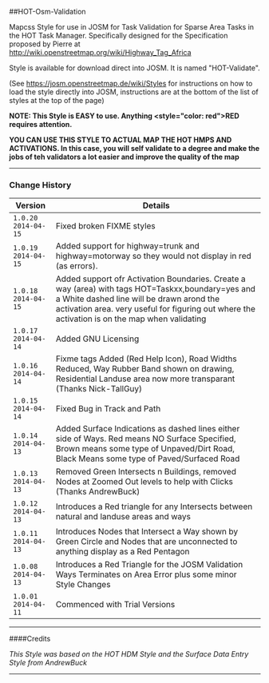 ##HOT-Osm-Validation

Mapcss Style for use in JOSM for Task Validation for Sparse Area Tasks in the HOT Task Manager. Specifically designed for the Specification proposed by Pierre at http://wiki.openstreetmap.org/wiki/Highway_Tag_Africa

Style is available for download direct into JOSM. It is named "HOT-Validate". 

(See https://josm.openstreetmap.de/wiki/Styles for instructions on how to load the style directly into JOSM, instructions are at the bottom of the list of styles at the top of the page)


**NOTE: This Style is EASY to use. Anything <b><style="color: red">RED</style></b> requires attention.**

**YOU CAN USE THIS STYLE TO ACTUAL MAP THE HOT HMPS AND ACTIVATIONS. In this case, you will self validate to a degree and make the jobs of teh validators a lot easier and improve the quality of the map**

***
### Change History

| Version                  | Details                             |
| -------------------------| ----------------------------------- |
| `1.0.20 2014-04-15` | Fixed broken FIXME styles        |
| `1.0.19 2014-04-15` | Added support for highway=trunk and highway=motorway so they would not display in red (as errors). |
| `1.0.18 2014-04-15` | Added support ofr Activation Boundaries. Create a way (area) with tags HOT=Taskxx,boundary=yes and a White dashed line will be drawn arond the activation area. very useful for figuring out where the activation is on the map when validating |
| `1.0.17 2014-04-14` | Added GNU Licensing |
| `1.0.16 2014-04-14` | Fixme tags Added (Red Help Icon), Road Widths Reduced, Way Rubber Band shown on drawing, Residential Landuse area now more transparant (Thanks Nick-TallGuy) |
| `1.0.15 2014-04-14` | Fixed Bug in Track and Path |
| `1.0.14 2014-04-13` | Added Surface Indications as dashed lines either side of Ways. Red means NO Surface Specified, Brown means some type of Unpaved/Dirt Road, Black Means some type of Paved/Surfaced Road |
| `1.0.13 2014-04-13` | Removed Green Intersects n Buildings, removed Nodes at Zoomed Out levels to help with Clicks (Thanks AndrewBuck) |
| `1.0.12 2014-04-13` | Introduces a Red triangle for any Intersects between natural and landuse areas and ways |
| `1.0.11 2014-04-13` | Introduces Nodes that Intersect a Way shown by Green Circle and Nodes that are unconnected to anything display as a Red Pentagon |
| `1.0.08 2014-04-13` | Introduces a Red Triangle for the JOSM Validation Ways Terminates on Area Error plus some minor Style Changes |
| `1.0.01 2014-04-11` | Commenced with Trial Versions |


___
####Credits

*This Style was based on the HOT HDM Style and the Surface Data Entry Style from AndrewBuck*

___
